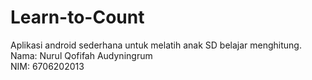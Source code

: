 # Learn-to-Count
Aplikasi android sederhana untuk melatih anak SD belajar menghitung.
<br>Nama: Nurul Qofifah Audyningrum
<br>NIM: 6706202013
